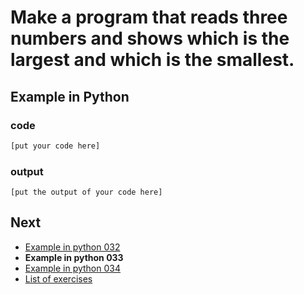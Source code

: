 # Make a program that reads three numbers and shows which is the largest and which is the smallest.

## Example in Python

### code

``` python
[put your code here]
```

### output

```
[put the output of your code here]
```

## Next

- [Example in python 032](../../032/python)
- **Example in python 033**
- [Example in python 034](../../034/python)
- [List of exercises](../..)
